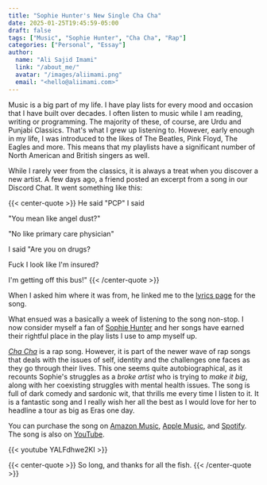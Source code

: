 ```yaml
---
title: "Sophie Hunter's New Single Cha Cha"
date: 2025-01-25T19:45:59-05:00
draft: false
tags: ["Music", "Sophie Hunter", "Cha Cha", "Rap"]
categories: ["Personal", "Essay"]
author:
  name: "Ali Sajid Imami"
  link: "/about_me/"
  avatar: "/images/aliimami.png"
  email: "<hello@aliimami.com>"
---
```


Music is a big part of my life. I have play lists for every mood and occasion that I have built over decades.
I often listen to music while I am reading, writing or programming. The majority of these, of course, are Urdu and Punjabi Classics.
That's what I grew up listening to. However, early enough in my life, I was introduced to the likes of The Beatles, Pink Floyd,
The Eagles and more. This means that my playlists have a significant number of North American and British singers as well.

While I rarely veer from the classics, it is always a treat when you discover a new artist. A few days ago, a friend posted an excerpt
from a song in our Discord Chat. It went something like this:

<!-- vale proselint.Cursing = NO-->
<!-- vale alex.ProfanityLikely = NO-->
{{< center-quote >}}
He said "PCP" I said

"You mean like angel dust?"

"No like primary care physician"

I said "Are you on drugs?

Fuck I look like I'm insured?

I'm getting off this bus!"
{{< /center-quote >}}
<!-- vale proselint.Cursing = YES-->
<!-- vale alex.ProfanityLikely = YES-->

When I asked him where it was from, he linked me to the [lyrics page](https://genius.com/Sophie-hunter-cha-cha-lyrics) for the song.

What ensued was a basically a week of listening to the song non-stop. I now consider myself a fan of [Sophie Hunter](https://www.instagram.com/sophiehunter.mp3/?hl=en)
and her songs have earned their rightful place in the play lists I use to amp myself up.

[_Cha Cha_](https://www.youtube.com/watch?v=YALFdhwe2KI) is a rap song. However, it is part of the newer wave of rap songs that deals with the issues of self, identity and the challenges one faces as they go through their lives. This one seems quite autobiographical, as it recounts Sophie's struggles as a _broke artist_ who is trying to _make it big_, along with her coexisting struggles with mental health issues. The song is full of dark comedy and sardonic wit, that thrills me every time I listen to it. It is a fantastic song and I really wish her all the best as I would love for her to headline a tour as big as Eras one day.

You can purchase the song on [Amazon Music](https://www.amazon.com/music/player/albums/B0DDX419Y3), [Apple Music](https://music.apple.com/us/album/cha-cha-single/1764316115), and [Spotify](https://open.spotify.com/track/7MV6ANiLZPZ7yJdPoDWT7d).
The song is also on [YouTube](https://www.youtube.com/watch?v=YALFdhwe2KI).

{{< youtube YALFdhwe2KI >}}


{{< center-quote >}}
So long, and thanks for all the fish.
{{< /center-quote >}}
